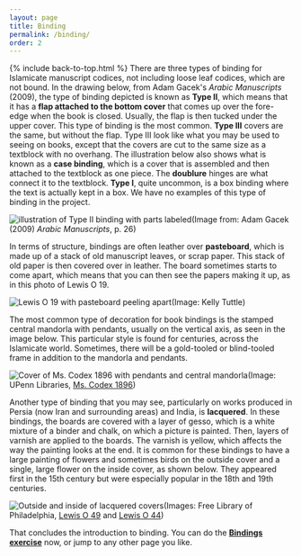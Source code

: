 ```yaml
---
layout: page
title: Binding
permalink: /binding/
order: 2
---
```

{% include back-to-top.html %}
There are three types of binding for Islamicate manuscript codices, not including loose leaf codices, which are not bound. In the drawing below, from Adam Gacek's *Arabic Manuscripts* (2009), the type of binding depicted is known as **Type II**, which means that it has a **flap attached to the bottom cover** that comes up over the fore-edge when the book is closed. Usually, the flap is then tucked under the upper cover. This type of binding is the most common. **Type III** covers are the same, but without the flap.  Type III look like what you may be used to seeing on books, except that the covers are cut to the same size as a textblock with no overhang. The illustration below also shows what is known as a **case binding**, which is a cover that is assembled and then attached to the textblock as one piece. The **doublure** hinges are what connect it to the textblock. **Type I**, quite uncommon, is a box binding where the text is actually kept in a box. We have no examples of this type of binding in the project.

![illustration of Type II binding with parts labeled](/islamicmss/assets/Binding-gacek-1.jpg)(Image from: Adam Gacek (2009) *Arabic Manuscripts*, p. 26)

In terms of structure, bindings are often leather over **pasteboard**, which is made up of a stack of old manuscript leaves, or scrap paper. This stack of old paper is then covered over in leather. The board sometimes starts to come apart, which means that you can then see the papers making it up, as in this photo of Lewis O 19.

![Lewis O 19 with pasteboard peeling apart](/islamicmss/assets/pasteboard.jpg)(Image: Kelly Tuttle)

The most common type of decoration for book bindings is the stamped central mandorla with pendants, usually on the vertical axis, as seen in the image below. This particular style is found for centuries, across the Islamicate world. Sometimes, there will be a gold-tooled or blind-tooled frame in addition to the mandorla and pendants.

![Cover of Ms. Codex 1896 with pendants and central mandorla](http://openn.library.upenn.edu/Data/0002/mscodex1896/data/web/6974_0000_web.jpg)(Image: UPenn Libraries, [Ms. Codex 1896](http://openn.library.upenn.edu/Data/0002/html/mscodex1896.html))

Another type of binding that you may see, particularly on works produced in Persia (now Iran and surrounding areas) and India, is **lacquered**. In these bindings, the boards are covered with a layer of gesso, which is a white mixture of a binder and chalk, on which a picture is painted. Then, layers of varnish are applied to the boards. The varnish is yellow, which affects the way the painting looks at the end. It is common for these bindings to have a large painting of flowers and sometimes birds on the outside cover and a single, large flower on the inside cover, as shown below. They appeared first in the 15th century but were especially popular in the 18th and 19th centuries.

![Outside and inside of lacquered covers](/islamicmss/assets/lacquered-covers.jpg)(Images: Free Library of Philadelphia, [Lewis O 49](http://openn.library.upenn.edu/Data/0023/html/lewis_o_049.html) and [Lewis O 44](http://openn.library.upenn.edu/Data/0023/html/lewis_o_044.html))

That concludes the introduction to binding. You can do the [**Bindings exercise**](https://forms.gle/8XTHLcYocPG7yhN17) now, or jump to any other page you like.
